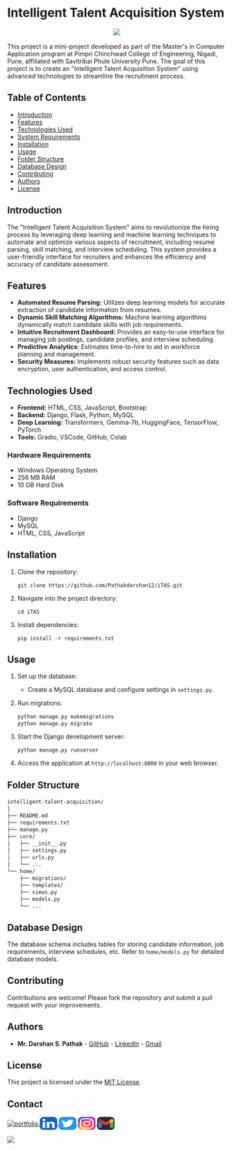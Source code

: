 
# Intelligent Talent Acquisition System

<p align="center">
   <img src="screenshots/itas.png">
</p>

This project is a mini-project developed as part of the Master's in Computer Application program at Pimpri Chinchwad College of Engineering, Nigadi, Pune, affiliated with Savitribai Phule University Pune. The goal of this project is to create an "Intelligent Talent Acquisition System" using advanced technologies to streamline the recruitment process.

## Table of Contents

- [Introduction](#introduction)
- [Features](#features)
- [Technologies Used](#technologies-used)
- [System Requirements](#system-requirements)
- [Installation](#installation)
- [Usage](#usage)
- [Folder Structure](#folder-structure)
- [Database Design](#database-design)
- [Contributing](#contributing)
- [Authors](#authors)
- [License](#license)

## Introduction

The "Intelligent Talent Acquisition System" aims to revolutionize the hiring process by leveraging deep learning and machine learning techniques to automate and optimize various aspects of recruitment, including resume parsing, skill matching, and interview scheduling. This system provides a user-friendly interface for recruiters and enhances the efficiency and accuracy of candidate assessment.

## Features

- **Automated Resume Parsing:** Utilizes deep learning models for accurate extraction of candidate information from resumes.
- **Dynamic Skill Matching Algorithms:** Machine learning algorithms dynamically match candidate skills with job requirements.
- **Intuitive Recruitment Dashboard:** Provides an easy-to-use interface for managing job postings, candidate profiles, and interview scheduling.
- **Predictive Analytics:** Estimates time-to-hire to aid in workforce planning and management.
- **Security Measures:** Implements robust security features such as data encryption, user authentication, and access control.

## Technologies Used

- **Frontend:** HTML, CSS, JavaScript, Bootstrap
- **Backend:** Django, Flask, Python, MySQL
- **Deep Learning:** Transformers, Gemma-7b, HuggingFace, TensorFlow, PyTorch
- **Tools:** Gradio, VSCode, GitHub, Colab

### Hardware Requirements

- Windows Operating System
- 256 MB RAM
- 10 GB Hard Disk

### Software Requirements

- Django
- MySQL
- HTML, CSS, JavaScript

## Installation

1. Clone the repository:
   ```
   git clone https://github.com/Pathakdarshan12/iTAS.git
   ```

2. Navigate into the project directory:
   ```
   cd iTAS
   ```

3. Install dependencies:
   ```
   pip install -r requirements.txt
   ```

## Usage

1. Set up the database:
   - Create a MySQL database and configure settings in `settings.py`.

2. Run migrations:
   ```
   python manage.py makemigrations
   python manage.py migrate
   ```

3. Start the Django development server:
   ```
   python manage.py runserver
   ```

4. Access the application at `http://localhost:8000` in your web browser.

## Folder Structure

```
intelligent-talent-acquisition/
│
├── README.md
├── requirements.txt
├── manage.py
├── core/
│   ├── __init__.py
│   ├── settings.py
│   ├── urls.py
│   └── ...
└── home/
    ├── migrations/
    ├── templates/
    ├── views.py
    ├── models.py
    └── ...
```

## Database Design

The database schema includes tables for storing candidate information, job requirements, interview schedules, etc. Refer to `home/models.py` for detailed database models.

## Contributing

Contributions are welcome! Please fork the repository and submit a pull request with your improvements.

## Authors

- **Mr. Darshan S. Pathak** - [GitHub](https://github.com/Pathakdarshan12)
                            - [LinkedIn](https://www.linkedin.com/in/pathakdarshan12/)
                            - [Gmail](mailto:pathakdarshan@gmail.com)


## License

This project is licensed under the [MIT License](https://opensource.org/licenses/MIT).

## Contact
<p align="left">
<a href="https://pathakdarshan12.github.io/Portfolio/" target="blank">
    <img align="center" src="https://github.com/Pathakdarshan12/Pathakdarshan12/blob/main/assets/icons/portfolio_icon.ico" alt="portfolio" height="40" width="40" />
</a>
<a href="https://www.linkedin.com/in/pathakdarshan12/" target="blank">
    <img align="center" src="https://github.com/tandpfun/skill-icons/blob/main/icons/LinkedIn.svg" alt="linkedin" height="30" width="40" />
</a>
<a href="https://x.com/_Pathak_Darshan" target="blank">
    <img align="center" src="https://github.com/tandpfun/skill-icons/blob/main/icons/Twitter.svg" alt="twitter" height="30" width="40" />
</a>
<a href="https://www.instagram.com/pathakdarshan12/" target="blank">
    <img align="center" src="https://github.com/tandpfun/skill-icons/blob/main/icons/Instagram.svg" alt="instagram" height="30" width="40" />
</a>
<a href="mailto:pathakdarshan12@gmail.com" target="blank">
    <img align="center" src="https://github.com/tandpfun/skill-icons/blob/main/icons/Gmail-Dark.svg" alt="gmail" height="30" width="40" />
</a>
</p>

![](https://komarev.com/ghpvc/?username=Pathakdarshan12&style=plastic)